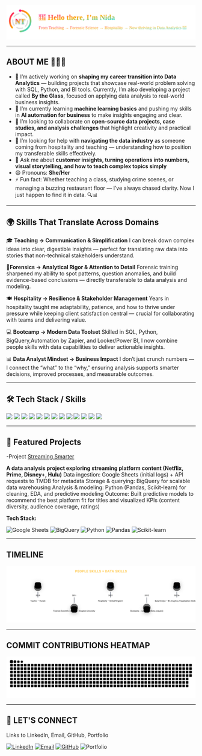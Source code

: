 <p align="center">
  <img src="assets/header-intro.svg" alt="Nida header intro with logo" width="820">
</p>

---
 ## ABOUT ME 💁🏻‍♀️

- 🔭 I’m actively working on **shaping my career transition into Data Analytics** — building projects that showcase real-world problem solving with SQL, Python, and BI tools. Currently, I’m also developing a project called **By the Glass**, focused on applying data analysis to real-world business insights.
- 🌱 I’m currently learning **machine learning basics** and pushing my skills in **AI automation for business** to make insights engaging and clear.  
- 👯 I’m looking to collaborate on **open-source data projects, case studies, and analysis challenges** that highlight creativity and practical impact.  
- 🤔 I’m looking for help with **navigating the data industry** as someone coming from hospitality and teaching — understanding how to position my transferable skills effectively.  
- 💬 Ask me about **customer insights, turning operations into numbers, visual storytelling, and how to teach complex topics simply**  
- 😄 Pronouns: **She/Her**  
- ⚡ Fun fact: Whether teaching a class, studying crime scenes, or managing a buzzing restaurant floor — I’ve always chased clarity. Now I just happen to find it in data. 🔍📊
  
---

## 🌍 Skills That Translate Across Domains

🎓 **Teaching → Communication & Simplification**
I can break down complex ideas into clear, digestible insights — perfect for translating raw data into stories that non-technical stakeholders understand.

🧪**Forensics → Analytical Rigor & Attention to Detail**
Forensic training sharpened my ability to spot patterns, question anomalies, and build evidence-based conclusions — directly transferable to data analysis and modeling.

🍽️ **Hospitality → Resilience & Stakeholder Management**
Years in hospitality taught me adaptability, patience, and how to thrive under pressure while keeping client satisfaction central — crucial for collaborating with teams and delivering value.

💻 **Bootcamp → Modern Data Toolset**
Skilled in SQL, Python, BigQuery,Automation by Zapier, and Looker/Power BI, I now combine people skills with data capabilities to deliver actionable insights.

📊 **Data Analyst Mindset → Business Impact**
I don’t just crunch numbers — I connect the “what” to the “why,” ensuring analysis supports smarter decisions, improved processes, and measurable outcomes.

---
## 🛠️ Tech Stack / Skills

<p align="left">

  <!-- Google Sheets -->
  <img src="https://img.shields.io/badge/Google%20Sheets-34A853?style=for-the-badge&logo=google-sheets&logoColor=white" />
  <!-- Microsoft Excel -->
  <img src="https://img.shields.io/badge/Microsoft%20Excel-217346?style=for-the-badge&logo=microsoft-excel&logoColor=white" />

  <!-- SQL -->
  <img src="https://img.shields.io/badge/SQL-003B57?style=for-the-badge&logo=databricks&logoColor=white" />

  <!-- BigQuery -->
  <img src="https://img.shields.io/badge/BigQuery-4285F4?style=for-the-badge&logo=google-bigquery&logoColor=white" />

  <!-- Chart.js -->
  <img src="https://img.shields.io/badge/Chart.js-FF6384?style=for-the-badge&logo=chartdotjs&logoColor=white" />

  <!-- Git -->
  <img src="https://img.shields.io/badge/Git-F05032?style=for-the-badge&logo=git&logoColor=white" />

  <!-- dbt -->
  <img src="https://img.shields.io/badge/dbt-FF694B?style=for-the-badge&logo=dbt&logoColor=white" />

  <!-- Fivetran -->
  <img src="https://img.shields.io/badge/Fivetran-4285F4?style=for-the-badge&logo=fivetran&logoColor=white" />

  <!-- Google Tag Manager -->
  <img src="https://img.shields.io/badge/Google%20Tag%20Manager-246FDB?style=for-the-badge&logo=google-tag-manager&logoColor=white" />

  <!-- Zapier -->
  <img src="https://img.shields.io/badge/Zapier-FF4F00?style=for-the-badge&logo=zapier&logoColor=white" />

  <!-- Data Governance (generic shield) -->
  <img src="https://img.shields.io/badge/Data%20Governance-555555?style=for-the-badge&logo=shield&logoColor=white" />

  <!-- Python -->
  <img src="https://img.shields.io/badge/Python-3776AB?style=for-the-badge&logo=python&logoColor=white" />

  <!-- BeautifulSoup -->
  <img src="https://img.shields.io/badge/BeautifulSoup-4B8BBE?style=for-the-badge&logo=python&logoColor=white" />

</p>



---

## 📂 Featured Projects

-Project <a href="https://lookerstudio.google.com/reporting/494d411b-2cd2-48cb-8a12-1781b26d1f0d">Streaming Smarter</a>

  
  
  **A data analysis project exploring streaming platform content (Netflix, Prime, Disney+, Hulu)**
Data ingestion: Google Sheets (initial logs) + API requests to TMDB for metadata
Storage & querying: BigQuery for scalable data warehousing
Analysis & modeling: Python (Pandas, Scikit-learn) for cleaning, EDA, and predictive modeling
Outcome: Built predictive models to recommend the best platform fit for titles and visualized KPIs (content diversity, audience coverage, ratings)

 **Tech Stack:** 
<p>
  <img src="https://cdn.jsdelivr.net/gh/devicons/devicon/icons/google/google-original.svg" alt="Google Sheets" width="40" height="40"/>
  <img src="https://cdn.jsdelivr.net/gh/devicons/devicon/icons/googlecloud/googlecloud-original.svg" alt="BigQuery" width="40" height="40"/>
  <img src="https://cdn.jsdelivr.net/gh/devicons/devicon/icons/python/python-original.svg" alt="Python" width="40" height="40"/>
  <img src="https://cdn.jsdelivr.net/gh/devicons/devicon/icons/pandas/pandas-original.svg" alt="Pandas" width="40" height="40"/>
  <img src="https://scikit-learn.org/stable/_static/scikit-learn-logo-small.png" alt="Scikit-learn" width="40" height="40"/>
  
</p>


---

 ## TIMELINE
 
<p align="center">
  <img src="assets/timeline3-animated.svg" alt="People skills × Data skills timeline" />
</p>

---

## COMMIT CONTRIBUTIONS HEATMAP 

<picture>
  <source media="(prefers-color-scheme: dark)" srcset="./assets/github-snake-dark.svg" />
  <source media="(prefers-color-scheme: light)" srcset="./assets/github-snake.svg" />
  <img alt="GitHub contribution snake" src="./assets/github-snake.svg" />
</picture>


---
## 🤝 LET'S CONNECT

Links to LinkedIn, Email, GitHub, Portfolio

[![LinkedIn](https://img.shields.io/badge/LinkedIn-0077B5?style=for-the-badge&logo=linkedin&logoColor=white)](https://www.linkedin.com/in/nt786)
[![Email](https://img.shields.io/badge/Email-nida.tanveer98%40hotmail.com-red?style=for-the-badge&logo=gmail&logoColor=white)](nida.tanveer98@hotmail.com)
[![GitHub](https://img.shields.io/badge/GitHub%20README-181717?style=for-the-badge&logo=github&logoColor=white)](https://github.com/Niddush786)
![Portfolio](https://img.shields.io/badge/Portfolio-%20-yellow?style=for-the-badge)






